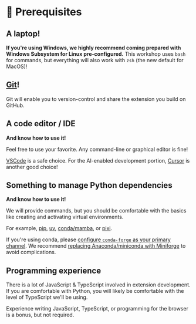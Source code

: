 # 🚦 Prerequisites

## A laptop!

**If you're using Windows, we highly recommend coming prepared with Windows Subsystem for
Linux pre-configured.**
This workshop uses `bash` for commands, but everything will also work with `zsh` (the
new default for MacOS)!


## [Git](https://git-scm.com/downloads)!

Git will enable you to version-control and share the extension you build on GitHub.


## A code editor / IDE

**And know how to use it!**

Feel free to use your favorite.
Any command-line or graphical editor is fine!

[VSCode](https://code.visualstudio.com/) is a safe choice.
For the AI-enabled development portion, [Cursor](https://cursor.com/) is another good
choice!


## Something to manage Python dependencies

**And know how to use it!**

We will provide commands, but you should be comfortable with the basics like creating
and activating virtual environments.

For example, [pip](https://pip.pypa.io/en/stable/), [uv](https://docs.astral.sh/uv/),
[conda/mamba](https://conda-forge.org/download/), or
[pixi](https://pixi.sh/latest/).

If you're using conda, please
[configure `conda-forge` as your primary channel](https://conda-forge.org/docs/user/transitioning_from_defaults/).
We recommend [replacing Anaconda/miniconda with Miniforge](https://conda-forge.org/docs/user/transitioning_from_defaults/#uninstalling-anaconda-and-installing-miniforge)
to avoid complications.


## Programming experience

There is a lot of JavaScript & TypeScript involved in extension development.
If you are comfortable with Python, you will likely be comfortable with the level of
TypeScript we'll be using.

Experience writing JavaScript, TypeScript, or programming for the browser is a bonus,
but not required.
